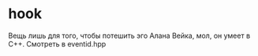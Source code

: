 # hook
Вещь лишь для того, чтобы потешить эго Алана Вейка, мол, он умеет в C++.
Смотреть в eventid.hpp
